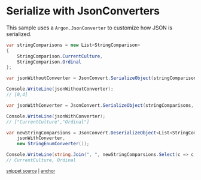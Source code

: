 # Serialize with JsonConverters

This sample uses a `Argon.JsonConverter` to customize how JSON is serialized.

<!-- snippet: SerializeWithJsonConvertersUsage -->
<a id='snippet-serializewithjsonconvertersusage'></a>
```cs
var stringComparisons = new List<StringComparison>
{
    StringComparison.CurrentCulture,
    StringComparison.Ordinal
};

var jsonWithoutConverter = JsonConvert.SerializeObject(stringComparisons);

Console.WriteLine(jsonWithoutConverter);
// [0,4]

var jsonWithConverter = JsonConvert.SerializeObject(stringComparisons, new StringEnumConverter());

Console.WriteLine(jsonWithConverter);
// ["CurrentCulture","Ordinal"]

var newStringComparsions = JsonConvert.DeserializeObject<List<StringComparison>>(
    jsonWithConverter,
    new StringEnumConverter());

Console.WriteLine(string.Join(", ", newStringComparsions.Select(c => c.ToString()).ToArray()));
// CurrentCulture, Ordinal
```
<sup><a href='/src/Tests/Documentation/Samples/Serializer/SerializeWithJsonConverters.cs#L10-L33' title='Snippet source file'>snippet source</a> | <a href='#snippet-serializewithjsonconvertersusage' title='Start of snippet'>anchor</a></sup>
<!-- endSnippet -->
